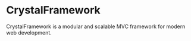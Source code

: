 # CrystalFramework
CrystalFramework is a modular and scalable MVC framework for modern web development.
